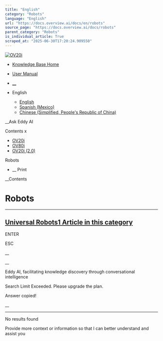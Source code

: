 ```yaml
---
title: "English"
category: "Robots"
language: "English"
url: "https://docs.overview.ai/docs/en/robots"
source_page: "https://docs.overview.ai/docs/robots"
parent_category: "Robots"
is_individual_article: True
scraped_at: "2025-06-30T17:20:24.909550"
---
```


[ ![OV20i](https://cdn.document360.io/logo/863daf20-40fe-49e9-9c91-e3c6cfba55d1/2e22ebf07a24460d8065cff0cb46d3d4-OverviewLogo.png) ](https://www.overview.ai)

  * [Knowledge Base Home](https://docs.overview.ai)
  * [User Manual](https://docs.overview.ai/docs)



  * [ __](/v1/en)
  * English

    * [ English ](/docs/en/robots "en")
    * [ Spanish \(Mexico\) ](/docs/es-mx/robots "es-mx")
    * [ Chinese \(Simplified, People's Republic of China\) ](/docs/zh-cn/robots "zh-cn")




__Ask Eddy AI

Contents x

  * [ OV20i  ](start-here)
  * [ OV80i  ](start-here-1)
  * [ OV20i \(2.0\)  ](faq)



Robots

  *  __ Print




 __Contents

# Robots

* * *

## [Universal Robots1 Article  in this category ](/docs/universal-robots)

ENTER

ESC

 __

__

Eddy AI, facilitating knowledge discovery through conversational intelligence

Search Limit Exceeded. Please upgrade the plan.

Answer copied\!

__

__ __

No results found

Provide more context or information so that I can better understand and assist you
